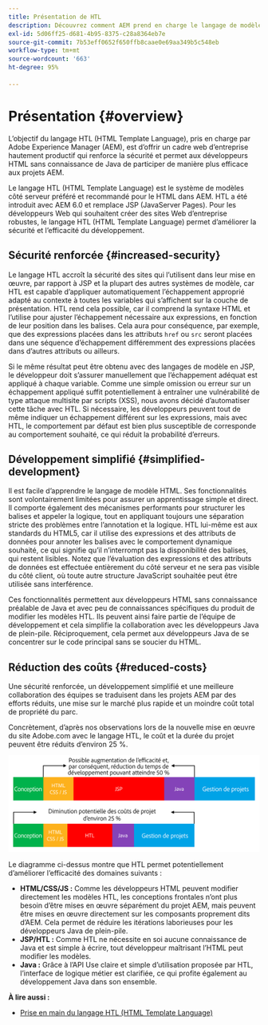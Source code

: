```yaml
---
title: Présentation de HTL
description: Découvrez comment AEM prend en charge le langage de modèle de HTML (HTL) pour offrir une structure web productive au niveau de l’entreprise. HTL renforce la sécurité et permet aux développeurs de HTMLS sans connaissance de Java de participer de manière plus efficace aux projets AEM.
exl-id: 5d06ff25-d681-4b95-8375-c28a8364eb7e
source-git-commit: 7b53eff0652f650ffb8caae0e69aa349b5c548eb
workflow-type: tm+mt
source-wordcount: '663'
ht-degree: 95%

---
```


# Présentation {#overview}

L’objectif du langage HTL (HTML Template Language), pris en charge par Adobe Experience Manager (AEM), est d’offrir un cadre web d’entreprise hautement productif qui renforce la sécurité et permet aux développeurs HTML sans connaissance de Java de participer de manière plus efficace aux projets AEM.

Le langage HTL (HTML Template Language) est le système de modèles côté serveur préféré et recommandé pour le HTML dans AEM. HTL a été introduit avec AEM 6.0 et remplace JSP (JavaServer Pages). Pour les développeurs Web qui souhaitent créer des sites Web d’entreprise robustes, le langage HTL (HTML Template Language) permet d’améliorer la sécurité et l’efficacité du développement.

## Sécurité renforcée {#increased-security}

Le langage HTL accroît la sécurité des sites qui l’utilisent dans leur mise en œuvre, par rapport à JSP et la plupart des autres systèmes de modèle, car HTL est capable d’appliquer automatiquement l’échappement approprié adapté au contexte à toutes les variables qui s’affichent sur la couche de présentation. HTL rend cela possible, car il comprend la syntaxe HTML et l’utilise pour ajuster l’échappement nécessaire aux expressions, en fonction de leur position dans les balises. Cela aura pour conséquence, par exemple, que des expressions placées dans les attributs `href` ou `src` seront placées dans une séquence d’échappement différemment des expressions placées dans d’autres attributs ou ailleurs.

Si le même résultat peut être obtenu avec des langages de modèle en JSP, le développeur doit s’assurer manuellement que l’échappement adéquat est appliqué à chaque variable. Comme une simple omission ou erreur sur un échappement appliqué suffit potentiellement à entraîner une vulnérabilité de type attaque multisite par scripts (XSS), nous avons décidé d’automatiser cette tâche avec HTL. Si nécessaire, les développeurs peuvent tout de même indiquer un échappement différent sur les expressions, mais avec HTL, le comportement par défaut est bien plus susceptible de corresponde au comportement souhaité, ce qui réduit la probabilité d’erreurs.

## Développement simplifié   {#simplified-development}

Il est facile d’apprendre le langage de modèle HTML. Ses fonctionnalités sont volontairement limitées pour assurer un apprentissage simple et direct. Il comporte également des mécanismes performants pour structurer les balises et appeler la logique, tout en appliquant toujours une séparation stricte des problèmes entre l’annotation et la logique. HTL lui-même est aux standards du HTML5, car il utilise des expressions et des attributs de données pour annoter les balises avec le comportement dynamique souhaité, ce qui signifie qu’il n’interrompt pas la disponibilité des balises, qui restent lisibles. Notez que l’évaluation des expressions et des attributs de données est effectuée entièrement du côté serveur et ne sera pas visible du côté client, où toute autre structure JavaScript souhaitée peut être utilisée sans interférence.

Ces fonctionnalités permettent aux développeurs HTML sans connaissance préalable de Java et avec peu de connaissances spécifiques du produit de modifier les modèles HTL. Ils peuvent ainsi faire partie de l’équipe de développement et cela simplifie la collaboration avec les développeurs Java de plein-pile. Réciproquement, cela permet aux développeurs Java de se concentrer sur le code principal sans se soucier du HTML.

## Réduction des coûts   {#reduced-costs}

Une sécurité renforcée, un développement simplifié et une meilleure collaboration des équipes se traduisent dans les projets AEM par des efforts réduits, une mise sur le marché plus rapide et un moindre coût total de propriété du parc.

Concrètement, d’après nos observations lors de la nouvelle mise en œuvre du site Adobe.com avec le langage HTL, le coût et la durée du projet peuvent être réduits d’environ 25 %.

![Augmentation de l’efficacité et diminution des coûts](assets/chlimage_1.png)

Le diagramme ci-dessus montre que HTL permet potentiellement d’améliorer l’efficacité des domaines suivants :

* **HTML/CSS/JS :** Comme les développeurs HTML peuvent modifier directement les modèles HTL, les conceptions frontales n’ont plus besoin d’être mises en œuvre séparément du projet AEM, mais peuvent être mises en œuvre directement sur les composants proprement dits d’AEM. Cela permet de réduire les itérations laborieuses pour les développeurs Java de plein-pile.
* **JSP/HTL :** Comme HTL ne nécessite en soi aucune connaissance de Java et est simple à écrire, tout développeur maîtrisant l’HTML peut modifier les modèles.
* **Java :** Grâce à l’API Use claire et simple d’utilisation proposée par HTL, l’interface de logique métier est clarifiée, ce qui profite également au développement Java dans son ensemble.

**À lire aussi :**

* [Prise en main du langage HTL (HTML Template Language)](getting-started.md)
